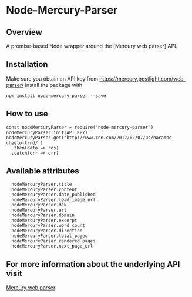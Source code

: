 # Node-Mercury-Parser

## Overview
A promise-based Node wrapper around the [Mercury web parser] API.
## Installation
Make sure you obtain an API key from https://mercury.postlight.com/web-parser/
Install the package with
```
npm install node-mercury-parser --save
```
## How to use
```
const nodeMercuryParser = require('node-mercury-parser')
nodeMercuryParser.init(API_KEY)
nodeMercuryParser.get('http://www.cnn.com/2017/02/07/us/harambe-cheeto-trnd/')
  .then(data => res)
  .catch(err => err)
```
## Available attributes
```
  nodeMercuryParser.title
  nodeMercuryParser.content
  nodeMercuryParser.date_published
  nodeMercuryParser.lead_image_url
  nodeMercuryParser.dek
  nodeMercuryParser.url
  nodeMercuryParser.domain
  nodeMercuryParser.excerpt
  nodeMercuryParser.word_count
  nodeMercuryParser.direction
  nodeMercuryParser.total_pages
  nodeMercuryParser.rendered_pages
  nodeMercuryParser.next_page_url
```
## For more information about the underlying API visit
[Mercury web parser](https://mercury.postlight.com/web-parser/)
